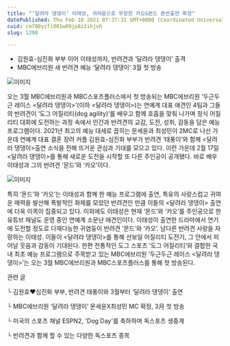 ```yaml
---
title: "‘달려라 댕댕이’ 이태성, 귀여움으로 무장한 카오&몬드 동반출연 확정"
datePublished: Thu Feb 18 2021 07:37:31 GMT+0000 (Coordinated Universal Time)
cuid: cm700yzfi001w09jp8z2ihjvh
slug: 1298

---
```



- 김원효-심진화 부부 이어 이태성까지, 반려견과 ‘달려라 댕댕이’ 출격
- MBC에브리원 새 반려견 예능 ‘달려라 댕댕이’ 3월 첫 방송

![이미지](https://cdn.hashnode.com/res/hashnode/image/upload/v1739250715324/effc48b8-945d-4ce4-b0c1-870db6902d4a.jpeg)

오는 3월 MBC에브리원과 MBC스포츠플러스에서 첫 방송되는 MBC에브리원 ‘두근두근 레이스 <달려라 댕댕이>’(이하 <달려라 댕댕이>)는 연예계 대표 애견인 4팀과 그들의 반려견이 ‘도그 어질리티(dog agility)’를 배우고 함께 호흡을 맞춰 나가며 정식 어질리티 대회에 도전하는 과정 속에서 인간과 반려견의 교감, 도전, 성취, 감동을 담은 예능 프로그램이다. 2021년 최고의 예능 대세로 꼽히는 문세윤과 최성민이 2MC로 나선 가운데 연예계 대표 결혼 장려 커플 김원효-심진화 부부가 반려견 ‘태풍이’와 함께 <달려라 댕댕이>출연 소식을 전해 뜨거운 관심과 기대를 모으고 있다. 이런 가운데 2월 17일 <달려라 댕댕이>를 통해 새로운 도전을 시작할 또 다른 주인공이 공개됐다. 바로 배우 이태성과 그의 반려견 ‘몬드’와 ‘카오’이다.

![이미지](https://cdn.hashnode.com/res/hashnode/image/upload/v1739250717283/604a7fd6-e2bd-4451-84fc-f3453ce17590.jpeg)

특히 ‘몬드’와 ‘카오’는 이태성과 함께 한 예능 프로그램에 출연, 특유의 사랑스럽고 귀여운 매력을 발산해 폭발적인 화제를 모았던 반려견인 만큼 이들의 <달려라 댕댕이> 출연에 더욱 이목이 집중되고 있다. 이외에도 이태성은 현재 ‘몬드’와 ‘카오’를 주인공으로 한 유튜브 채널도 운영 중인 연예계 소문난 애견인이다. 이태성이 출연한 드라마에서 연기에 도전할 정도로 다재다능한 귀염둥이 반려견 ‘몬드’와 ‘카오’. 남다른 반려견 사랑을 자랑하는 이태성. 이들이 <달려라 댕댕이>를 통해 선보일 어질리티 도전기, 그 안에서 피어날 웃음과 감동이 기대된다. 한편 전통적인 도그 스포츠 ‘도그 어질리티’와 결합한 국내 최초 예능 프로그램으로 주목받고 있는 MBC에브리원 ‘두근두근 레이스 <달려라 댕댕이>’는 오는 3월 MBC에브리원과 MBC스포츠플러스를 통해 첫 방송된다.

관련 글

└ 김원효♥심진화 부부, 반려견 태풍이와 3월부터 ‘달려라 댕댕이’ 출연

└ MBC에브리원 ‘달려라 댕댕이’ 문세윤X최성민 MC 확정, 3月 첫 방송

└ 미국의 스포츠 채널 ESPN2, 'Dog Day'를 축하하며 독스포츠 생중계

└ 반려견과 함께 할 수 있는 다양한 독스포츠 종목